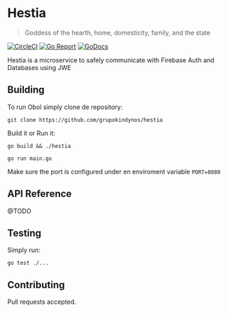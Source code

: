 # Hestia
> Goddess of the hearth, home, domesticity, family, and the state

[![CircleCI](https://circleci.com/gh/grupokindynos/hestia.svg?style=svg)](https://circleci.com/gh/grupokindynos/hestia) 
[![Go Report](https://goreportcard.com/badge/github.com/grupokindynos/hestia)](https://goreportcard.com/report/github.com/grupokindynos/hestia) 
[![GoDocs](https://godoc.org/github.com/grupokindynos/hestia?status.svg)](http://godoc.org/github.com/grupokindynos/hestia)

Hestia is a microservice to safely communicate with Firebase Auth and Databases using JWE

## Building

To run Obol simply clone de repository:

```
git clone https://github.com/grupokindynos/hestia 
```

Build it or Run it:
```
go build && ./hestia
```
```
go run main.go
```

Make sure the port is configured under en enviroment variable `PORT=8080`


## API Reference
@TODO

## Testing

Simply run:
```
go test ./...
```

## Contributing

Pull requests accepted.
